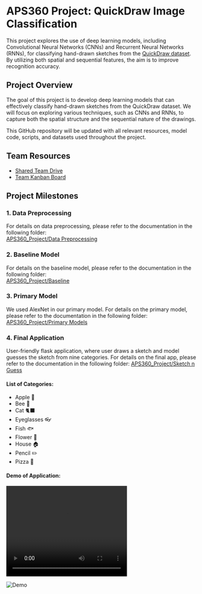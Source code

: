 # APS360 Project: QuickDraw Image Classification

This project explores the use of deep learning models, including Convolutional Neural Networks (CNNs) and Recurrent Neural Networks (RNNs), for classifying hand-drawn sketches from the [QuickDraw dataset](https://github.com/googlecreativelab/quickdraw-dataset). By utilizing both spatial and sequential features, the aim is to improve recognition accuracy.

## Project Overview

The goal of this project is to develop deep learning models that can effectively classify hand-drawn sketches from the QuickDraw dataset. We will focus on exploring various techniques, such as CNNs and RNNs, to capture both the spatial structure and the sequential nature of the drawings.

This GitHub repository will be updated with all relevant resources, model code, scripts, and datasets used throughout the project.

## Team Resources

- [Shared Team Drive](https://drive.google.com/drive/folders/1ODYw1lSALoK61hDH3YNyfJAgiJfVw2yG)  
- [Team Kanban Board](https://github.com/users/mariafnafees/projects/1)  

## Project Milestones

### 1. Data Preprocessing
For details on data preprocessing, please refer to the documentation in the following folder:  
[APS360_Project/Data Preprocessing](https://github.com/mariafnafees/APS360_Project/tree/main/Data%20Processing)

### 2. Baseline Model
For details on the baseline model, please refer to the documentation in the following folder:  
[APS360_Project/Baseline](https://github.com/mariafnafees/APS360_Project/tree/main/Baseline)

### 3. Primary Model
We used AlexNet in our primary model. For details on the primary model, please refer to the documentation in the following folder: 
[APS360_Project/Primary Models](https://github.com/mariafnafees/APS360_Project/tree/main/Primary%20Models)

### 4. Final Application
User-friendly flask application, where user draws a sketch and model guesses the sketch from nine categories. For details on the final app, please refer to the documentation in the following folder: [APS360_Project/Sketch n Guess](https://github.com/mariafnafees/APS360_Project/tree/main/Sketch%20n%20Guess)

#### List of Categories:
- Apple 🍎
- Bee 🐝
- Cat 🐈‍⬛
- Eyeglasses 👓
- Fish 🐟
- Flower 🌺
- House 🏠
- Pencil ✏️
- Pizza 🍕

#### Demo of Application:

<video width="320" height="240" controls>
  <source src="https://github.com/mariafnafees/APS360_Project/tree/main/other/demo.mp4" type="video/mp4">
  Your browser does not support the video tag.
</video>

![Demo](demo.gif)
